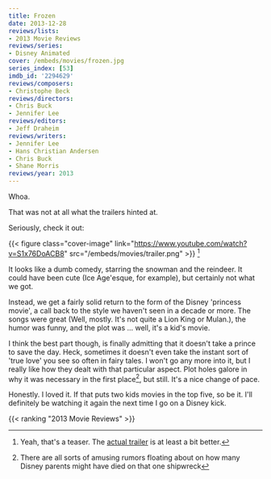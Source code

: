 ```yaml
---
title: Frozen
date: 2013-12-28
reviews/lists:
- 2013 Movie Reviews
reviews/series:
- Disney Animated
cover: /embeds/movies/frozen.jpg
series_index: [53]
imdb_id: '2294629'
reviews/composers:
- Christophe Beck
reviews/directors:
- Chris Buck
- Jennifer Lee
reviews/editors:
- Jeff Draheim
reviews/writers:
- Jennifer Lee
- Hans Christian Andersen
- Chris Buck
- Shane Morris
reviews/year: 2013
---
```

Whoa.

That was not at all what the trailers hinted at.

<!--more-->

Seriously, check it out:

{{< figure class="cover-image" link="https://www.youtube.com/watch?v=S1x76DoACB8" src="/embeds/movies/trailer.png" >}} [^1]

It looks like a dumb comedy, starring the snowman and the reindeer. It could have been cute (Ice Age'esque, for example), but certainly not what we got.

Instead, we get a fairly solid return to the form of the Disney 'princess movie', a call back to the style we haven't seen in a decade or more. The songs were great (Well, mostly. It's not quite a Lion King or Mulan.), the humor was funny, and the plot was ... well, it's a kid's movie.

I think the best part though, is finally admitting that it doesn't take a prince to save the day. Heck, sometimes it doesn't even take the instant sort of 'true love' you see so often in fairy tales. I won't go any more into it, but I really like how they dealt with that particular aspect. Plot holes galore in why it was necessary in the first place[^2], but still. It's a nice change of pace.

Honestly. I loved it. If that puts two kids movies in the top five, so be it. I'll definitely be watching it again the next time I go on a Disney kick.

{{< ranking "2013 Movie Reviews" >}}

[^1]: Yeah, that's a teaser. The <a href="https://www.youtube.com/watch?v=TbQm5doF_Uc">actual trailer</a> is at least a bit better.
[^2]: There are all sorts of amusing rumors floating about on how many Disney parents might have died on that one shipwreck